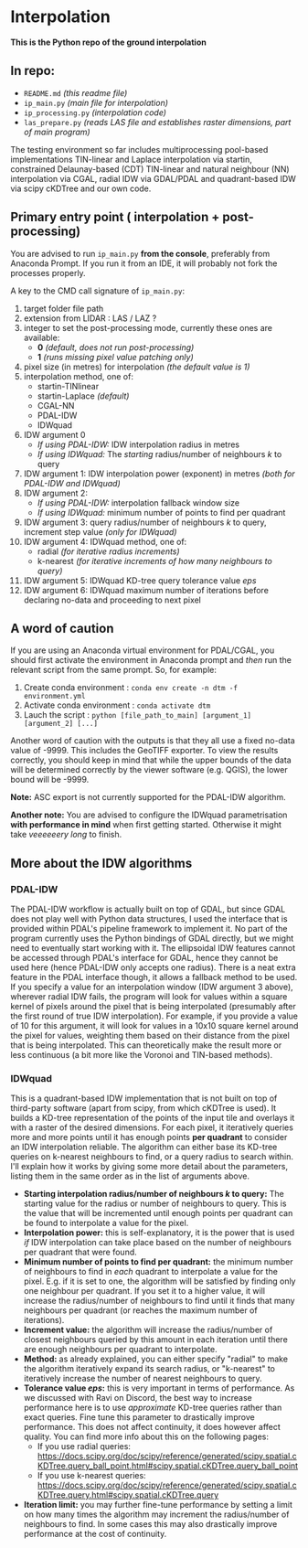 # Interpolation

**This is the Python repo of the ground interpolation**

## In repo:

* `README.md` _(this readme file)_
* `ip_main.py` _(main file for interpolation)_
* `ip_processing.py` _(interpolation code)_
* `las_prepare.py` _(reads LAS file and establishes raster dimensions, part of main program)_

The testing environment so far includes multiprocessing pool-based implementations TIN-linear and Laplace interpolation via startin, constrained Delaunay-based (CDT) TIN-linear and natural neighbour (NN) interpolation via CGAL, radial IDW via GDAL/PDAL and quadrant-based IDW via scipy cKDTree and our own code.

## Primary entry point ( interpolation + post-processing)

You are advised to run `ip_main.py` **from the console**, preferably from Anaconda Prompt. If you run it from an IDE, it will probably not fork the processes properly.

A key to the CMD call signature of `ip_main.py`:
1. target folder file path
2. extension from LIDAR : LAS / LAZ ?
3. integer to set the post-processing mode, currently these ones are available:
	* **0** _(default, does not run post-processing)_
	* **1** _(runs missing pixel value patching only)_
4. pixel size (in metres) for interpolation _(the default value is 1)_
5. interpolation method, one of:
	* startin-TINlinear
	* startin-Laplace _(default)_
	* CGAL-NN
	* PDAL-IDW
	* IDWquad
6. IDW argument 0
	* _If using PDAL-IDW:_ IDW interpolation radius in metres
	* _If using IDWquad:_ The _starting_ radius/number of neighbours _k_ to query
7. IDW argument 1: IDW interpolation power (exponent) in metres _(both for PDAL-IDW and IDWquad)_
8. IDW argument 2:
	* _If using PDAL-IDW:_ interpolation fallback window size
	* _If using IDWquad:_ minimum number of points to find per quadrant
9. IDW argument 3: query radius/number of neighbours _k_ to query, increment step value _(only for IDWquad)_
10. IDW argument 4: IDWquad method, one of:
	* radial _(for iterative radius increments)_
	* k-nearest _(for iterative increments of how many neighbours to query)_
11. IDW argument 5: IDWquad KD-tree query tolerance value _eps_
12. IDW argument 6: IDWquad maximum number of iterations before declaring no-data and proceeding to next pixel


## A word of caution

If you are using an Anaconda virtual environment for PDAL/CGAL, you should first activate the environment in Anaconda prompt and _then_ run the relevant script
from the same prompt. So, for example:
1. Create conda environment : `conda env create -n dtm -f environment.yml`
2. Activate conda environment : `conda activate dtm`
2. Lauch the script : `python [file_path_to_main] [argument_1] [argument_2] [...]`

Another word of caution with the outputs is that they all use a fixed no-data value of -9999. This includes the GeoTIFF exporter. To view the results correctly, you should keep in mind that while the upper bounds of the data will be determined correctly by the viewer software (e.g. QGIS), the lower bound will be -9999. 

**Note:** ASC export is not currently supported for the PDAL-IDW algorithm. 

**Another note:** You are advised to configure the IDWquad parametrisation **with performance in mind** when first getting started. Otherwise it might take _veeeeeery long_ to finish.

## More about the IDW algorithms

### PDAL-IDW
The PDAL-IDW workflow is actually built on top of GDAL, but since GDAL does not play well with Python data structures, I used the interface that is provided within PDAL's pipeline framework to implement it. No part of the program currently uses the Python bindings of GDAL directly, but we might need to eventually start working with it. The ellipsoidal IDW features cannot be accessed through PDAL's interface for GDAL, hence they cannot be used here (hence PDAL-IDW only accepts one radius). There is a neat extra feature in the PDAL interface though, it allows a fallback method to be used. If you specify a value for an interpolation window (IDW argument 3 above), wherever radial IDW fails, the program will look for values within a square kernel of pixels around the pixel that is being interpolated (presumably after the first round of true IDW interpolation). For example, if you provide a value of 10 for this argument, it will look for values in a 10x10 square kernel around the pixel for values, weighting them based on their distance from the pixel that is being interpolated. This can theoretically make the result more or less continuous (a bit more like the Voronoi and TIN-based methods).

### IDWquad
This is a quadrant-based IDW implementation that is not built on top of third-party software (apart from scipy, from which cKDTree is used). It builds a KD-tree representation of the points of the input tile and overlays it with a raster of the desired dimensions. For each pixel, it iteratively queries more and more points until it has enough points **per quadrant** to consider an IDW interpolation reliable. The algorithm can either base its KD-tree queries on k-nearest neighbours to find, or a query radius to search within.
I'll explain how it works by giving some more detail about the parameters, listing them in the same order as in the list of arguments above.

* **Starting interpolation radius/number of neighbours _k_ to query:** The starting value for the radius or number of neighbours to query. This is the value that will be incremented until enough points per quadrant can be found to interpolate a value for the pixel.
* **Interpolation power:** this is self-explanatory, it is the power that is used _if_ IDW interpolation can take place based on the number of neighbours per quadrant that were found.
* **Minimum number of points to find per quadrant:** the minimum number of neighbours to find in _each_ quadrant to interpolate a value for the pixel. E.g. if it is set to one, the algorithm will be satisfied by finding only one neighbour per quadrant. If you set it to a higher value, it will increase the radius/number of neighbours to find until it finds that many neighbours per quadrant (or reaches the maximum number of iterations).
* **Increment value:** the algorithm will increase the radius/number of closest neighbours queried by this amount in each iteration until there are enough neighbours per quadrant to interpolate.
* **Method:** as already explained, you can either specify "radial" to make the algorithm iteratively expand its search radius, or "k-nearest" to iteratively increase the number of nearest neighbours to query.
* **Tolerance value _eps_:** this is very important in terms of performance. As we discussed with Ravi on Discord, the best way to increase performance here is to use _approximate_ KD-tree queries rather than exact queries. Fine tune this parameter to drastically improve performance. This does not affect continuity, it does however affect quality. You can find more info about this on the following pages:
	* If you use radial queries: https://docs.scipy.org/doc/scipy/reference/generated/scipy.spatial.cKDTree.query_ball_point.html#scipy.spatial.cKDTree.query_ball_point
	* If you use k-nearest queries: https://docs.scipy.org/doc/scipy/reference/generated/scipy.spatial.cKDTree.query.html#scipy.spatial.cKDTree.query
* **Iteration limit:** you may further fine-tune performance by setting a limit on how many times the algorithm may increment the radius/number of neighbours to find. In some cases this may also drastically improve performance at the cost of continuity.
